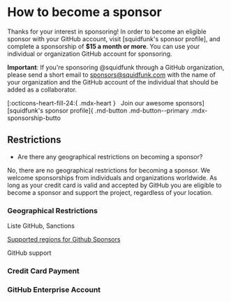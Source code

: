 # How to become a sponsor

Thanks for your interest in sponsoring! In order to become an eligible sponsor
with your GitHub account, visit [squidfunk's sponsor profile], and complete
a sponsorship of __$15 a month or more__. You can use your individual or
organization GitHub account for sponsoring.

__Important__: If you're sponsoring @squidfunk through a GitHub organization,
please send a short email to sponsors@squidfunk.com with the name of your
organization and the GitHub account of the individual that should be added as a
collaborator.


[:octicons-heart-fill-24:{ .mdx-heart } &nbsp; Join our <span class="mdx-sponsorship-count" data-mdx-component="sponsorship-count"></span> awesome sponsors][squidfunk's sponsor profile]{ .md-button .md-button--primary .mdx-sponsorship-butto


## Restrictions

- Are there any geographical restrictions on becoming a sponsor?

No, there are no geographical restrictions for becoming a sponsor. We welcome
sponsorships from individuals and organizations worldwide. As long as your
credit card is valid and accepted by GitHub you are eligible to become
a sponsor and support the project, regardless of your location.

### Geographical Restrictions

Liste GitHub, Sanctions

[Supported regions for Github Sponsors]

  [Supported regions for Github Sponsors]: https://docs.github.com/en/enterprise-cloud@latest/sponsors/getting-started-with-github-sponsors/about-github-sponsors#supported-regions-for-github-sponsors



GitHub support

### Credit Card Payment

### GitHub Enterprise Account


